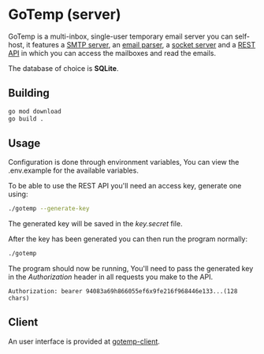 # GoTemp (server)

GoTemp is a multi-inbox, single-user temporary email server you can self-host, it features a [SMTP server](smtp/smtp.go), an [email parser](smtp/parser.go), a [socket server](api/socket.go) and a [REST API](api/api.go) in which you can access the mailboxes and read the emails.

The database of choice is **SQLite**.

## Building

```sh
go mod download
go build .
```

## Usage

Configuration is done through environment variables, You can view the .env.example for the available variables.

To be able to use the REST API you'll need an access key, generate one using:

```sh
./gotemp --generate-key
```

The generated key will be saved in the *key.secret* file.

After the key has been generated you can then run the program normally:
```sh
./gotemp
```

The program should now be running, You'll need to pass the generated key in the *Authorization* header in all requests you make to the API.

```
Authorization: bearer 94083a69h866055ef6x9fe216f968446e133...(128 chars)
```

## Client

An user interface is provided at [gotemp-client](https://github.com/mateusrdc/gotemp-client).